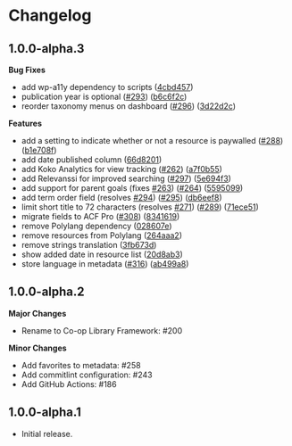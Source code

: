 # Changelog #

## 1.0.0-alpha.3 ##
**Bug Fixes**

* add wp-a11y dependency to scripts ([4cbd457](https://github.com/platform-coop-toolkit/coop-library-framework/commit/4cbd4570219b858146d3e3d4236f5cfcc9afc5cc))
* publication year is optional ([#293](https://github.com/platform-coop-toolkit/coop-library-framework/issues/293)) ([b6c6f2c](https://github.com/platform-coop-toolkit/coop-library-framework/commit/b6c6f2c275da7946083fbbed49c54c82e8c5d08a))
* reorder taxonomy menus on dashboard ([#296](https://github.com/platform-coop-toolkit/coop-library-framework/issues/296)) ([3d22d2c](https://github.com/platform-coop-toolkit/coop-library-framework/commit/3d22d2c28081ff1826bc5da3424a065e145c89db))

**Features**

* add a setting to indicate whether or not a resource is paywalled ([#288](https://github.com/platform-coop-toolkit/coop-library-framework/issues/288)) ([b1e708f](https://github.com/platform-coop-toolkit/coop-library-framework/commit/b1e708f1e6663a088b98f540d104a168e906a20f))
* add date published column ([66d8201](https://github.com/platform-coop-toolkit/coop-library-framework/commit/66d82015144b8b53098ecd7f6b20b08d9aea2bf8))
* add Koko Analytics for view tracking ([#262](https://github.com/platform-coop-toolkit/coop-library-framework/issues/262)) ([a7f0b55](https://github.com/platform-coop-toolkit/coop-library-framework/commit/a7f0b5593c93ae5fc7bb5124450632987f5d6061))
* add Relevanssi for improved searching ([#297](https://github.com/platform-coop-toolkit/coop-library-framework/issues/297)) ([5e694f3](https://github.com/platform-coop-toolkit/coop-library-framework/commit/5e694f3bdd4b40d50ab073e78036fd97cab0caaa))
* add support for parent goals (fixes [#263](https://github.com/platform-coop-toolkit/coop-library-framework/issues/263)) ([#264](https://github.com/platform-coop-toolkit/coop-library-framework/issues/264)) ([5595099](https://github.com/platform-coop-toolkit/coop-library-framework/commit/559509918ef0556ee15e0a2b39b26a1addfaaaca))
* add term order field (resolves [#294](https://github.com/platform-coop-toolkit/coop-library-framework/issues/294)) ([#295](https://github.com/platform-coop-toolkit/coop-library-framework/issues/295)) ([db6eef8](https://github.com/platform-coop-toolkit/coop-library-framework/commit/db6eef823d3b5c11b5545eee5befa9f4c1588a23))
* limit short title to 72 characters (resolves [#271](https://github.com/platform-coop-toolkit/coop-library-framework/issues/271)) ([#289](https://github.com/platform-coop-toolkit/coop-library-framework/issues/289)) ([71ece51](https://github.com/platform-coop-toolkit/coop-library-framework/commit/71ece519e34d7061f9a47370273a6cd92cf09da4))
* migrate fields to ACF Pro ([#308](https://github.com/platform-coop-toolkit/coop-library-framework/issues/308)) ([8341619](https://github.com/platform-coop-toolkit/coop-library-framework/commit/83416192daf2ebb73b79104a4e6384205d1ec149))
* remove Polylang dependency ([028607e](https://github.com/platform-coop-toolkit/coop-library-framework/commit/028607ec522464fab4580ea6d5131b1b2cfd6127))
* remove resources from Polylang ([264aaa2](https://github.com/platform-coop-toolkit/coop-library-framework/commit/264aaa2270b22a4ab03d5e6d78ec5a747ea77f47))
* remove strings translation ([3fb673d](https://github.com/platform-coop-toolkit/coop-library-framework/commit/3fb673d75967a00957b76ca02b1e7fec4a24a04e))
* show added date in resource list ([20d8ab3](https://github.com/platform-coop-toolkit/coop-library-framework/commit/20d8ab33d28adbd86791f7e567cf1915a976a945))
* store language in metadata ([#316](https://github.com/platform-coop-toolkit/coop-library-framework/issues/316)) ([ab499a8](https://github.com/platform-coop-toolkit/coop-library-framework/commit/ab499a87551905d4a5e562fdb4088848a79ed4bd))

## 1.0.0-alpha.2 ##
**Major Changes**

- Rename to Co-op Library Framework: #200

**Minor Changes**

- Add favorites to metadata: #258
- Add commitlint configuration: #243
- Add GitHub Actions: #186

## 1.0.0-alpha.1 ##
* Initial release.
